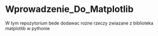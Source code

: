 # Wprowadzenie_Do_Matplotlib
W tym repozytorium bede dodawac rozne rzeczy zwiazane z biblioteka matplotlib w pythonie <br/>


